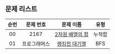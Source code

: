 ## 문제 리스트

|          순번          |       문제 번호         |        문제 이름         |        유형         |
| :-----: | :-----: | :-----: | :-----: | 
| 00 | 2167 | <a href="https://www.acmicpc.net/problem/2167">2차원 배열의 합</a> | 누적합 |
| 01 | 프로그래머스 | <a href="https://school.programmers.co.kr/learn/courses/30/lessons/132266">랭킹전 대기열</a> | BFS |